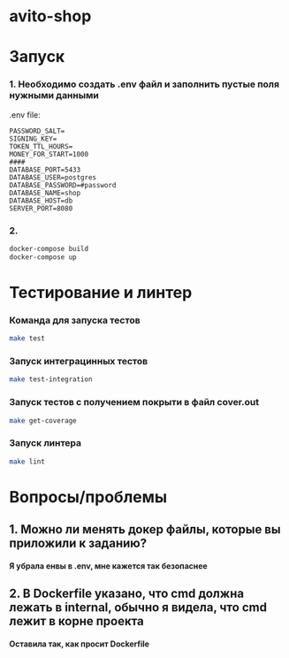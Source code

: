 # avito-shop

# Запуск
### 1. Необходимо создать .env файл и заполнить пустые поля нужными данными
.env file:
```dotenv
PASSWORD_SALT=
SIGNING_KEY=
TOKEN_TTL_HOURS=
MONEY_FOR_START=1000
####
DATABASE_PORT=5433
DATABASE_USER=postgres
DATABASE_PASSWORD=#password
DATABASE_NAME=shop
DATABASE_HOST=db
SERVER_PORT=8080
```
### 2. 
```bash
docker-compose build
docker-compose up
```

# Тестирование и линтер
### Команда для запуска тестов 
```bash
make test 
```
### Запуск интеграцинных тестов
```bash
make test-integration
```
### Запуск тестов с получением покрыти в файл cover.out
```bash
make get-coverage
```
### Запуск линтера
```bash
make lint
```

# Вопросы/проблемы
## 1. Можно ли менять докер файлы, которые вы приложили к заданию?
#### Я убрала енвы в .env, мне кажется так безопаснее
## 2. В Dockerfile указано, что cmd должна лежать в internal, обычно я видела, что cmd лежит в корне проекта
#### Оставила так, как просит Dockerfile
